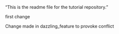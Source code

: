 “This is the readme file for the tutorial
repository.”

first change


Change made in dazzling_feature to provoke
conflict

